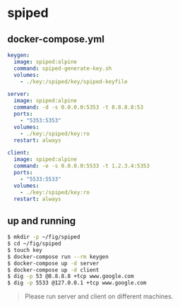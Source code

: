 spiped
======

## docker-compose.yml

```yaml
keygen:
  image: spiped:alpine
  command: spiped-generate-key.sh
  volumes:
    - ./key:/spiped/key/spiped-keyfile

server:
  image: spiped:alpine
  command: -d -s 0.0.0.0:5353 -t 8.8.8.8:53
  ports:
    - "5353:5353"
  volumes:
    - ./key:/spiped/key:ro
  restart: always

client:
  image: spiped:alpine
  command: -e -s 0.0.0.0:5533 -t 1.2.3.4:5353
  ports:
    - "5533:5533"
  volumes:
    - ./key:/spiped/key:ro
  restart: always
```

## up and running

```bash
$ mkdir -p ~/fig/spiped
$ cd ~/fig/spiped
$ touch key
$ docker-compose run --rm keygen
$ docker-compose up -d server
$ docker-compose up -d client
$ dig -p 53 @8.8.8.8 +tcp www.google.com
$ dig -p 5533 @127.0.0.1 +tcp www.google.com
```

> Please run server and client on different machines.
